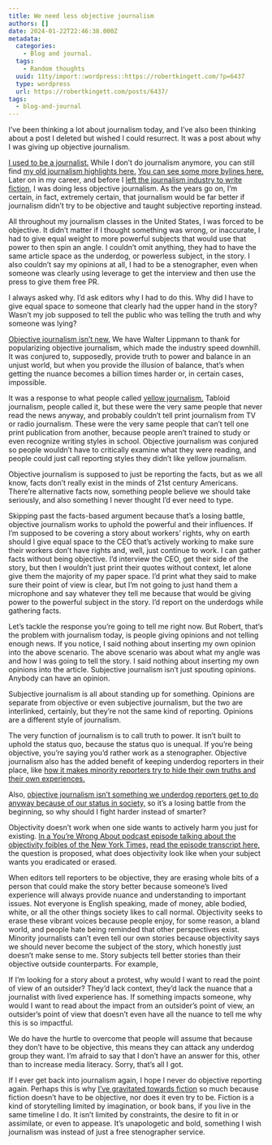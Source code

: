```yaml
---
title: We need less objective journalism
authors: []
date: 2024-01-22T22:46:38.000Z
metadata:
  categories:
    - Blog and journal.
  tags:
    - Random thoughts
  uuid: 11ty/import::wordpress::https://robertkingett.com/?p=6437
  type: wordpress
  url: https://robertkingett.com/posts/6437/
tags:
  - blog-and-journal
---
```

I’ve been thinking a lot about journalism today, and I’ve also been thinking about a post I deleted but wished I could resurrect. It was a post about why I was giving up objective journalism.

[I used to be a journalist.](https://muckrack.com/weirdwriter/) While I don’t do journalism anymore, you can still find [my old journalism highlights here.](https://muckrack.com/weirdwriter/portfolio) [You can see some more bylines here.](https://muckrack.com/weirdwriter/articles) Later on in my career, and before I [left the journalism industry to write fiction,](https://robertkingett.com/writings/) I was doing less objective journalism. As the years go on, I’m certain, in fact, extremely certain, that journalism would be far better if journalism didn’t try to be objective and taught subjective reporting instead.

All throughout my journalism classes in the United States, I was forced to be objective. It didn’t matter if I thought something was wrong, or inaccurate, I had to give equal weight to more powerful subjects that would use that power to then spin an angle. I couldn’t omit anything, they had to have the same article space as the underdog, or powerless subject, in the story. I also couldn’t say my opinions at all, I had to be a stenographer, even when someone was clearly using leverage to get the interview and then use the press to give them free PR.

I always asked why. I’d ask editors why I had to do this. Why did I have to give equal space to someone that clearly had the upper hand in the story? Wasn’t my job supposed to tell the public who was telling the truth and why someone was lying?

[Objective journalism isn’t new.](https://en.wikipedia.org/wiki/Journalistic_objectivity) We have Walter Lippmann to thank for popularizing objective journalism, which made the industry speed downhill. It was conjured to, supposedly, provide truth to power and balance in an unjust world, but when you provide the illusion of balance, that’s when getting the nuance becomes a billion times harder or, in certain cases, impossible.

It was a response to what people called [yellow journalism.](https://en.wikipedia.org/wiki/Yellow_journalism) Tabloid journalism, people called it, but these were the very same people that never read the news anyway, and probably couldn’t tell print journalism from TV or radio journalism. These were the very same people that can’t tell one print publication from another, because people aren’t trained to study or even recognize writing styles in school. Objective journalism was conjured so people wouldn’t have to critically examine what they were reading, and people could just call reporting styles they didn’t like yellow journalism.

Objective journalism is supposed to just be reporting the facts, but as we all know, facts don’t really exist in the minds of 21st century Americans. There’re alternative facts now, something people believe we should take seriously, and also something I never thought I’d ever need to type.

Skipping past the facts-based argument because that’s a losing battle, objective journalism works to uphold the powerful and their influences. If I’m supposed to be covering a story about workers’ rights, why on earth should I give equal space to the CEO that’s actively working to make sure their workers don’t have rights and, well, just continue to work. I can gather facts without being objective. I’d interview the CEO, get their side of the story, but then I wouldn’t just print their quotes without context, let alone give them the majority of my paper space. I’d print what they said to make sure their point of view is clear, but I’m not going to just hand them a microphone and say whatever they tell me because that would be giving power to the powerful subject in the story. I’d report on the underdogs while gathering facts.

Let’s tackle the response you’re going to tell me right now. But Robert, that’s the problem with journalism today, is people giving opinions and not telling enough news. If you notice, I said nothing about inserting my own opinion into the above scenario. The above scenario was about what my angle was and how I was going to tell the story. I said nothing about inserting my own opinions into the article. Subjective journalism isn’t just spouting opinions. Anybody can have an opinion.

Subjective journalism is all about standing up for something. Opinions are separate from objective or even subjective journalism, but the two are interlinked, certainly, but they’re not the same kind of reporting. Opinions are a different style of journalism.

The very function of journalism is to call truth to power. It isn’t built to uphold the status quo, because the status quo is unequal. If you’re being objective, you’re saying you’d rather work as a stenographer. Objective journalism also has the added benefit of keeping underdog reporters in their place, like [how it makes minority reporters try to hide their own truths and their own experiences.](https://one.npr.org/?sharedMediaId=488418480%3A488467665)

Also, [objective journalism isn’t something we underdog reporters get to do anyway because of our status in society,](https://thewalrus.ca/objectivity-is-a-privilege-afforded-to-white-journalists/) so it’s a losing battle from the beginning, so why should I fight harder instead of smarter?

Objectivity doesn’t work when one side wants to actively harm you just for existing. [In a You’re Wrong About podcast episode talking about the objectivity foibles of the New York Times,](https://podcastaddict.com/you-re-wrong-about/episode/157733969) [read the episode transcript here,](https://docs.google.com/document/d/12atUPtWOPhQgG4KWjk4G81I51_06cxRXuO-xWcRIf1Q/edit?usp=sharing) the question is proposed, what does objectivity look like when your subject wants you eradicated or erased.

When editors tell reporters to be objective, they are erasing whole bits of a person that could make the story better because someone’s lived experience will always provide nuance and understanding to important issues. Not everyone is English speaking, made of money, able bodied, white, or all the other things society likes to call normal. Objectivity seeks to erase these vibrant voices because people enjoy, for some reason, a bland world, and people hate being reminded that other perspectives exist. Minority journalists can’t even tell our own stories because objectivity says we should never become the subject of the story, which honestly just doesn’t make sense to me. Story subjects tell better stories than their objective outside counterparts. For example,

If I’m looking for a story about a protest, why would I want to read the point of view of an outsider? They’d lack context, they’d lack the nuance that a journalist with lived experience has. If something impacts someone, why would I want to read about the impact from an outsider’s point of view, an outsider’s point of view that doesn’t even have all the nuance to tell me why this is so impactful.

We do have the hurtle to overcome that people will assume that because they don’t have to be objective, this means they can attack any underdog group they want. I’m afraid to say that I don’t have an answer for this, other than to increase media literacy. Sorry, that’s all I got.

If I ever get back into journalism again, I hope I never do objective reporting again. Perhaps this is why [I’ve gravitated towards fiction](https://robertkingett.com/writings/) so much because fiction doesn’t have to be objective, nor does it even try to be. Fiction is a kind of storytelling limited by imagination, or book bans, if you live in the same timeline I do. It isn’t limited by constraints, the desire to fit in or assimilate, or even to appease. It’s unapologetic and bold, something I wish journalism was instead of just a free stenographer service.